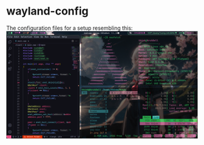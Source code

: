 # wayland-config
The configuration files for a setup resembling this:
![alt-text](https://github.com/letMeBorrowUrCode/wayland-config/blob/main/20230921_18h56m20s_grim.png)
